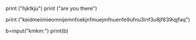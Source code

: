print ("hjktkju")
print ("are you there")
 
print ("keidmeiimieomnijemnfoekjnfmuejmfnuenfe9ufnu3inf3u8jf839iqjfaq")

b=input("kmkm:")
print(b)
